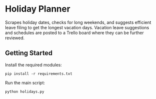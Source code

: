 # Holiday Planner
Scrapes holiday dates, checks for long weekends, and suggests efficient leave filing to get the longest vacation days.
Vacation leave suggestions and schedules are posted to a Trello board where they can be further reviewed.

## Getting Started

Install the required modules:
```
pip install -r requirements.txt
```

Run the main script:
```
python holidays.py
```
